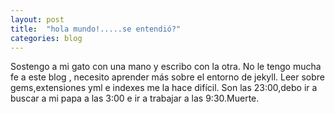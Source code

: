 ```yaml
---
layout: post
title:  "hola mundo!.....se entendió?"
categories: blog
---
```


Sostengo a mi gato con una mano y escribo con la otra.
No le tengo mucha fe a este blog , necesito aprender más sobre el entorno de jekyll. Leer sobre gems,extensiones yml e indexes me la hace difícil.
Son las 23:00,debo ir a buscar a mi papa a las 3:00 e ir a trabajar a las 9:30.Muerte.  